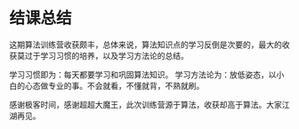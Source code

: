 # 结课总结

这期算法训练营收获颇丰，总体来说，算法知识点的学习反倒是次要的，最大的收获莫过于学习习惯的培养，以及学习方法论的总结。


学习习惯即为：每天都要学习和巩固算法知识。
学习方法论为：放低姿态，以小白的心态做专业的事。不会就看，不懂就背，不熟就刷。


感谢极客时间，感谢超超大魔王，此次训练营源于算法，收获却高于算法。大家江湖再见。